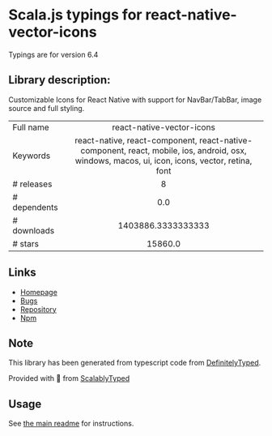 
# Scala.js typings for react-native-vector-icons

Typings are for version 6.4

## Library description:
Customizable Icons for React Native with support for NavBar/TabBar, image source and full styling.

|                    |                 |
| ------------------ | :-------------: |
| Full name          | react-native-vector-icons |
| Keywords           | react-native, react-component, react-native-component, react, mobile, ios, android, osx, windows, macos, ui, icon, icons, vector, retina, font |
| # releases         | 8 |
| # dependents       | 0.0 |
| # downloads        | 1403886.3333333333 |
| # stars            | 15860.0 |

## Links
- [Homepage](https://github.com/oblador/react-native-vector-icons)
- [Bugs](https://github.com/oblador/react-native-vector-icons/issues)
- [Repository](https://github.com/oblador/react-native-vector-icons)
- [Npm](https://www.npmjs.com/package/react-native-vector-icons)
    


## Note
This library has been generated from typescript code from [DefinitelyTyped](https://definitelytyped.org).

Provided with :purple_heart: from [ScalablyTyped](https://github.com/oyvindberg/ScalablyTyped)

## Usage
See [the main readme](../../readme.md) for instructions.


